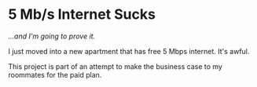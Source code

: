 # 5 Mb/s Internet Sucks

_...and I'm going to prove it._

I just moved into a new apartment that has free 5 Mbps internet. It's awful.

This project is part of an attempt to make the business case to my roommates for the paid plan.
